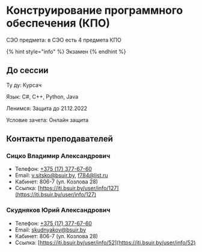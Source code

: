 # Конструирование программного обеспечения (КПО)

СЭО предмета: в СЭО есть 4 предмета КПО

{% hint style="info" %}
Экзамен
{% endhint %}

## До сессии

Ту ду: Курсач

Язык: C#, C++, Python, Java

Ленимся: Защита до 21.12.2022

Условие зачета: Онлайн защита

## Контакты преподавателей

### Сицко Владимир Александрович

* Телефон: [+375 (17) 377-67-60](tel:375173776760)
* Email: [v.sitsko@bsuir.by](mailto:v.sitsko@bsuir.by), [f784@list.ru](mailto:f784@list.ru)
* Кабинет: 806-7 (ул. Козлова 28)
* Ссылка: [https://iti.bsuir.by/user/info/127](https://iti.bsuir.by/user/info/127)

### Скудняков Юрий Александрович

* Телефон: [+375 (17) 377-67-60](tel:375173776760)
* Email: [skudnyakov@bsuir.by](mailto:skudnyakov@bsuir.by)
* Кабинет: 806-7 (ул. Козлова 28)
* Ссылка: [https://iti.bsuir.by/user/info/52](https://iti.bsuir.by/user/info/52)
